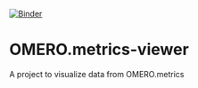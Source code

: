 [![Binder](https://mybinder.org/badge_logo.svg)](https://mybinder.org/v2/gh/juliomateoslangerak/OMERO.metrics-viewer/master)

# OMERO.metrics-viewer
A project to visualize data from OMERO.metrics
